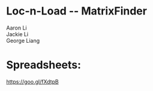# Loc-n-Load -- MatrixFinder
Aaron Li
<br>
Jackie Li
<br>
George Liang
# Spreadsheets:
https://goo.gl/fXdtpB
